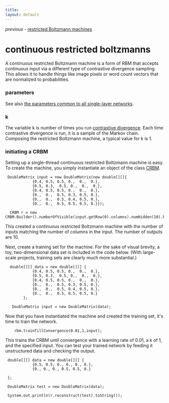 ```yaml
---
title: 
layout: default
---
```


*previous* - [restricted Boltzmann machines](../restrictedboltzmannmachine.html)
# continuous restricted boltzmanns

A continuous restricted Boltzmann machine is a form of RBM that accepts continuous input via a different type of contrastive divergence sampling. This allows it to handle things like image pixels or word count vectors that are normalized to probabilities.

### parameters 

See also [the parameters common to all single-layer networks](../singlelayernetwork.html).

### k

The variable k is number of times you run [contrastive divergence](../glossary.html#contrastivedivergence). Each time contrastive divergence is run, it is a sample of the Markov chain. Composing the restricted Boltzmann machine, a typical value for k is 1.

### initiating a CRBM

Setting up a single-thread continuous restricted Boltzmann machine is easy. To create the machine, you simply instantiate an object of the class [CRBM](../doc/org/deeplearning4j/rbm/CRBM.html).
    
     DoubleMatrix input = new DoubleMatrix(new double[][]{
				{0.4, 0.5, 0.5, 0.,  0.,  0.},
				{0.5, 0.3,  0.5, 0.,  0.,  0.},
				{0.4, 0.5, 0.5, 0.,  0.,  0.},
				{0.,  0.,  0.5, 0.3, 0.5, 0.},
				{0.,  0.,  0.5, 0.4, 0.5, 0.},
				{0.,  0.,  0.5, 0.5, 0.5, 0.}});

	  CRBM r = new CRBM.Builder().numberOfVisible(input.getRow(0).columns).numHidden(10).build();


This created a continuous restricted Boltzmann machine with the number of inputs matching the number of columns in the input. The number of outputs are 10.

Next, create a training set for the machine. For the sake of visual brevity, a toy, two-dimensional data set is included in the code below. (With large-scale projects, training sets are 
clearly much more substantial.)

      double[][] data = new double[][] {
				{0.4, 0.5, 0.5, 0.,  0.,  0.},
				{0.5, 0.3,  0.5, 0.,  0.,  0.},
				{0.4, 0.5, 0.5, 0.,  0.,  0.},
				{0.,  0.,  0.5, 0.3, 0.5, 0.},
				{0.,  0.,  0.5, 0.4, 0.5, 0.},
				{0.,  0.,  0.5, 0.5, 0.5, 0.}
			};

       DoubleMatrix input = new DoubleMatrix(data);

Now that you have instantiated the machine and created the training set, it's time to train the network. 

		rbm.trainTillConvergence(0.01,1,input);

This trains the CRBM until convergence with a learning rate of 0.01, a k of 1, and the specified input. You can test your trained network by feeding it unstructured data and checking the output. 

     
     double[][] data = new double[][] {
				{0.5, 0.5, 0., 0., 0., 0.},
				{0., 0., 0., 0.5, 0.5, 0.}
 
	 };

     DoubleMatrix test = new DoubleMatrix(data);

     System.out.println(r.reconstruct(test).toString());